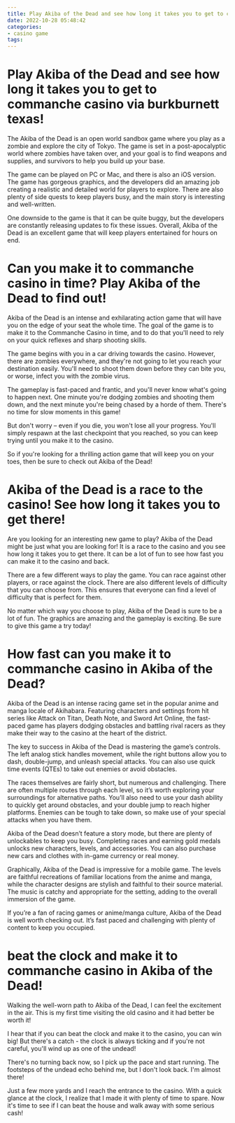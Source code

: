 ```yaml
---
title: Play Akiba of the Dead and see how long it takes you to get to commanche casino via burkburnett texas!
date: 2022-10-28 05:48:42
categories:
- casino game
tags:
---
```



#  Play Akiba of the Dead and see how long it takes you to get to commanche casino via burkburnett texas!

The Akiba of the Dead is an open world sandbox game where you play as a zombie and explore the city of Tokyo. The game is set in a post-apocalyptic world where zombies have taken over, and your goal is to find weapons and supplies, and survivors to help you build up your base.

The game can be played on PC or Mac, and there is also an iOS version. The game has gorgeous graphics, and the developers did an amazing job creating a realistic and detailed world for players to explore. There are also plenty of side quests to keep players busy, and the main story is interesting and well-written.

One downside to the game is that it can be quite buggy, but the developers are constantly releasing updates to fix these issues. Overall, Akiba of the Dead is an excellent game that will keep players entertained for hours on end.

#  Can you make it to commanche casino in time? Play Akiba of the Dead to find out!

Akiba of the Dead is an intense and exhilarating action game that will have you on the edge of your seat the whole time. The goal of the game is to make it to the Commanche Casino in time, and to do that you'll need to rely on your quick reflexes and sharp shooting skills.

The game begins with you in a car driving towards the casino. However, there are zombies everywhere, and they're not going to let you reach your destination easily. You'll need to shoot them down before they can bite you, or worse, infect you with the zombie virus.

The gameplay is fast-paced and frantic, and you'll never know what's going to happen next. One minute you're dodging zombies and shooting them down, and the next minute you're being chased by a horde of them. There's no time for slow moments in this game!

But don't worry – even if you die, you won't lose all your progress. You'll simply respawn at the last checkpoint that you reached, so you can keep trying until you make it to the casino.

So if you're looking for a thrilling action game that will keep you on your toes, then be sure to check out Akiba of the Dead!

#  Akiba of the Dead is a race to the casino! See how long it takes you to get there!

Are you looking for an interesting new game to play? Akiba of the Dead might be just what you are looking for! It is a race to the casino and you see how long it takes you to get there. It can be a lot of fun to see how fast you can make it to the casino and back.

There are a few different ways to play the game. You can race against other players, or race against the clock. There are also different levels of difficulty that you can choose from. This ensures that everyone can find a level of difficulty that is perfect for them.

No matter which way you choose to play, Akiba of the Dead is sure to be a lot of fun. The graphics are amazing and the gameplay is exciting. Be sure to give this game a try today!

#  How fast can you make it to commanche casino in Akiba of the Dead?

Akiba of the Dead is an intense racing game set in the popular anime and manga locale of Akihabara. Featuring characters and settings from hit series like Attack on Titan, Death Note, and Sword Art Online, the fast-paced game has players dodging obstacles and battling rival racers as they make their way to the casino at the heart of the district.

The key to success in Akiba of the Dead is mastering the game’s controls. The left analog stick handles movement, while the right buttons allow you to dash, double-jump, and unleash special attacks. You can also use quick time events (QTEs) to take out enemies or avoid obstacles.

The races themselves are fairly short, but numerous and challenging. There are often multiple routes through each level, so it’s worth exploring your surroundings for alternative paths. You’ll also need to use your dash ability to quickly get around obstacles, and your double jump to reach higher platforms. Enemies can be tough to take down, so make use of your special attacks when you have them.

Akiba of the Dead doesn’t feature a story mode, but there are plenty of unlockables to keep you busy. Completing races and earning gold medals unlocks new characters, levels, and accessories. You can also purchase new cars and clothes with in-game currency or real money.

Graphically, Akiba of the Dead is impressive for a mobile game. The levels are faithful recreations of familiar locations from the anime and manga, while the character designs are stylish and faithful to their source material. The music is catchy and appropriate for the setting, adding to the overall immersion of the game.

If you’re a fan of racing games or anime/manga culture, Akiba of the Dead is well worth checking out. It’s fast paced and challenging with plenty of content to keep you occupied.

#  beat the clock and make it to commanche casino in Akiba of the Dead!

Walking the well-worn path to Akiba of the Dead, I can feel the excitement in the air. This is my first time visiting the old casino and it had better be worth it!

I hear that if you can beat the clock and make it to the casino, you can win big! But there's a catch - the clock is always ticking and if you're not careful, you'll wind up as one of the undead!

There's no turning back now, so I pick up the pace and start running. The footsteps of the undead echo behind me, but I don't look back. I'm almost there!

Just a few more yards and I reach the entrance to the casino. With a quick glance at the clock, I realize that I made it with plenty of time to spare. Now it's time to see if I can beat the house and walk away with some serious cash!